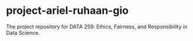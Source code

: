 # project-ariel-ruhaan-gio
The project repository for DATA 259: Ethics, Fairness, and Responsibility in Data Science.
